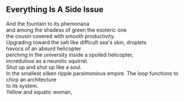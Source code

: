 Everything Is A Side Issue
--------------------------
And the fountain to its phemonana  
and among the shadess of green the esoteric one  
the cousin covered with smooth productivity.  
Upgrading toward the salt like difficult sea's skin, droplets  
havocs of an absurd helicopter  
perching in the university inside a spoiled helicopter,  
incredulous as a neurotic squirrel.  
Shut up and shut up like a soul.  
In the smallest silken ripple parsimonious empire. The loop functions to chirp an architecture  
to its system.  
Yellow and aquatic woman,  
